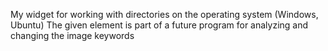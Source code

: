 My widget for working with directories on the operating system (Windows, Ubuntu) The given element is part of a future program for analyzing and changing the image keywords
